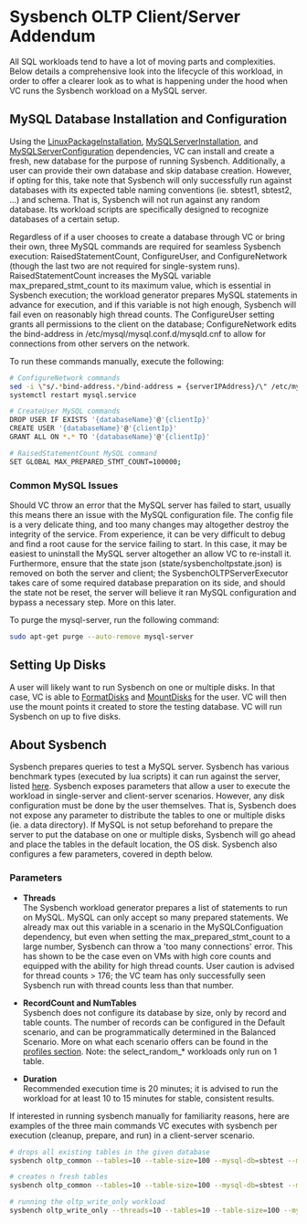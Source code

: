 # Sysbench OLTP Client/Server Addendum

All SQL workloads tend to have a lot of moving parts and complexities. Below details a comprehensive look into the lifecycle of this workload, in order to offer a clearer look as to what is 
happening under the hood when VC runs the Sysbench workload on a MySQL server.

## MySQL Database Installation and Configuration
Using the [LinuxPackageInstallation](../../dependencies/0060-install-mysql.md), [MySQLServerInstallation](../../dependencies/0060-install-mysql.md), and 
[MySQLServerConfiguration](../../dependencies/0060-configure-mysql.md) dependencies, VC can install and create a fresh, new database for the purpose of running Sysbench. 
Additionally, a user can provide their own database and skip database creation. However, if opting for this, take note that Sysbench will only successfully run against 
databases with its expected table naming conventions (ie. sbtest1, sbtest2, ...) and schema. That is, Sysbench will not run against any random database. Its workload scripts 
are specifically designed to recognize databases of a certain setup.

Regardless of if a user chooses to create a database through VC or bring their own, three MySQL commands are required for seamless Sysbench execution: RaisedStatementCount, 
ConfigureUser, and ConfigureNetwork (though the last two are not required for single-system runs). RaisedStatementCount increases the MySQL variable max_prepared_stmt_count 
to its maximum value, which is essential in Sysbench execution; the workload generator prepares MySQL statements in advance for execution, and if this variable is not high 
enough, Sysbench will fail even on reasonably high thread counts. The ConfigureUser setting grants all permissions to the client on the database; ConfigureNetwork edits the 
bind-address in /etc/mysql/mysql.conf.d/mysqld.cnf to allow for connections from other servers on the network.

To run these commands manually, execute the following:
``` bash
# ConfigureNetwork commands
sed -i \"s/.*bind-address.*/bind-address = {serverIPAddress}/\" /etc/mysql/mysql.conf.d/mysqld.cnf
systemctl restart mysql.service

# CreateUser MySQL commands
DROP USER IF EXISTS '{databaseName}'@'{clientIp}'
CREATE USER '{databaseName}'@'{clientIp}'
GRANT ALL ON *.* TO '{databaseName}'@'{clientIp}'

# RaisedStatementCount MySQL command
SET GLOBAL MAX_PREPARED_STMT_COUNT=100000;
```

### Common MySQL Issues
Should VC throw an error that the MySQL server has failed to start, usually this means there an issue with the MySQL configuration file. The config file is a very delicate 
thing, and too many changes may altogether destroy the integrity of the service. From experience, it can be very difficult to debug and find a root cause for the service 
failing to start. In this case, it may be easiest to uninstall the MySQL server altogether an allow VC to re-install it. Furthermore, ensure that the state json 
(state/sysbencholtpstate.json) is removed on both the server and client; the SysbenchOLTPServerExecutor takes care of some required database preparation on its side, and 
should the state not be reset, the server will believe it ran MySQL configuration and bypass a necessary step. More on this later.

To purge the mysql-server, run the following command:
``` bash
sudo apt-get purge --auto-remove mysql-server
```

## Setting Up Disks
A user will likely want to run Sysbench on one or multiple disks. In that case, VC is able to [FormatDisks](../../dependencies/0070-format-disks.md) and 
[MountDisks](../../dependencies/0071-mount-disks.md) for the user. VC will then use the mount points it created to store the testing database. VC will run Sysbench on 
up to five disks.

## About Sysbench
Sysbench prepares queries to test a MySQL server. Sysbench has various benchmark types (executed by lua scripts) it can run against the server, listed [here](./sysbench.md).
Sysbench exposes parameters that allow a user to execute the workload in single-server and client-server scenarios. However, any disk configuration must be done by the user themselves. 
That is, Sysbench does not expose any parameter to distribute the tables to one or multiple disks (ie. a data directory). If MySQL is not setup beforehand to prepare the server to put 
the database on one or multiple disks, Sysbench will go ahead and place the tables in the default location, the OS disk. Sysbench also configures a few parameters, covered in depth below.

### Parameters

* **Threads**  
  The Sysbench workload generator prepares a list of statements to run on MySQL. MySQL can only accept so many prepared statements. We already max out this variable in a 
  scenario in the MySQLConfiguation dependency, but even when setting the max_prepared_stmt_count to a large number, Sysbench can throw a 'too many connections' error. This has shown 
  to be the case even on VMs with high core counts and equipped with the ability for high thread counts. User caution is advised for thread counts > 176; the VC team has only successfully 
  seen Sysbench run with thread counts less than that number.

* **RecordCount and NumTables**  
  Sysbench does not configure its database by size, only by record and table counts. The number of records can be configured in the Default scenario, and can be programmatically determined in the 
  Balanced Scenario. More on what each scenario offers can be found in the [profiles section](./sysbench-profiles.md). Note: the select_random_* workloads only run on 1 table.

* **Duration**  
  Recommended execution time is 20 minutes; it is advised to run the workload for at least 10 to 15 minutes for stable, consistent results.

If interested in running sysbench manually for familiarity reasons, here are examples of the three main commands VC executes with sysbench per execution (cleanup, prepare, and run) in a client-server scenario.

``` bash
# drops all existing tables in the given database
sysbench oltp_common --tables=10 --table-size=100 --mysql-db=sbtest --mysql-host=1.2.3.4 cleanup

# creates n fresh tables
sysbench oltp_common --tables=10 --table-size=100 --mysql-db=sbtest --mysql-host=1.2.3.4 prepare

# running the oltp_write_only workload
sysbench oltp_write_only --threads=10 --tables=10 --table-size=100 --mysql-db=sbtest --mysql-host=1.2.3.4 --time=600 run
```